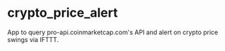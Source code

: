 # crypto_price_alert
App to query pro-api.coinmarketcap.com's API and alert on crypto price swings via IFTTT.
